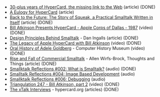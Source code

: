 - [30-plus years of HyperCard, the missing link to the Web](https://arstechnica.com/gadgets/2019/05/25-years-of-hypercard-the-missing-link-to-the-web/) (article) (DONE)
- [A Eulogy for HyperCard](https://due-diligence.typepad.com/blog/2004/03/a_eulogy_for_hy.html) (article)
- [Back to the Future: The Story of Squeak, a Practical Smalltalk Written in Itself](http://files.squeak.org/docs/OOPSLA.Squeak.html) (article) (DONE)
- [Bill Atkinson Presents HyperCard - Apple Corps of Dallas - 1987](https://vimeo.com/385074465) (video) (DONE)
- [Design Principles Behind Smalltalk](https://www.cs.virginia.edu/~evans/cs655/readings/smalltalk.html) - Dan Ingalls (article) (DONE)
- [The Legacy of Apple HyperCard with Bill Atkinson](https://www.youtube.com/watch?v=ejdgTVj7ZG8) (video) (DONE)
- [Oral History of Adele Goldberg](https://www.youtube.com/watch?v=IGNiH85PLVg) - Computer History Museum (video) (DONE)
- [Rise and Fall of Commercial Smalltalk](http://www.wirfs-brock.com/allen/posts/914) - Allen Wirfs-Brock, Thoughts and Things (article) (DONE)
- [Smallktalk Reflections #002: What is Smalltalk?](https://smalltalkreflections.blogspot.com/2014/12/smalltalk-reflections-002-what-is.html) (audio) (DONE)
- [Smalltalk Reflections #004: Image Based Development](https://smalltalkreflections.blogspot.com/2014/12/smalltalk-reflections-004-image-based.html) (audio)
- [Smallktalk Reflections #006: Debugging](https://smalltalkreflections.blogspot.com/2015/01/smalltalk-reflections-006-debugging.html) (audio)
- [Triangulation 247 - Bill Atkinson, part 2](https://twit.tv/shows/triangulation/episodes/247?autostart=false) (video) (DONE)
- [The xTalk Interviews](https://hypercard.org/interviews/) - hypercard.org (articles) (DONE)
